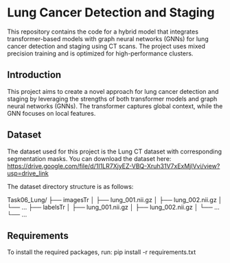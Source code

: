 # Lung Cancer Detection and Staging

This repository contains the code for a hybrid model that integrates transformer-based models with graph neural networks (GNNs) for lung cancer detection and staging using CT scans. The project uses mixed precision training and is optimized for high-performance clusters.

## Introduction
This project aims to create a novel approach for lung cancer detection and staging by leveraging the strengths of both transformer models and graph neural networks (GNNs). The transformer captures global context, while the GNN focuses on local features.

## Dataset
The dataset used for this project is the Lung CT dataset with corresponding segmentation masks. You can download the dataset here: https://drive.google.com/file/d/1I1LR7XjyEZ-VBQ-Xruh31V7xExMjlVvi/view?usp=drive_link

The dataset directory structure is as follows:

Task06_Lung/
├── imagesTr
│   ├── lung_001.nii.gz
│   ├── lung_002.nii.gz
│   └── …
├── labelsTr
│   ├── lung_001.nii.gz
│   ├── lung_002.nii.gz
│   └── …
└── …

## Requirements
To install the required packages, run:
pip install -r requirements.txt
